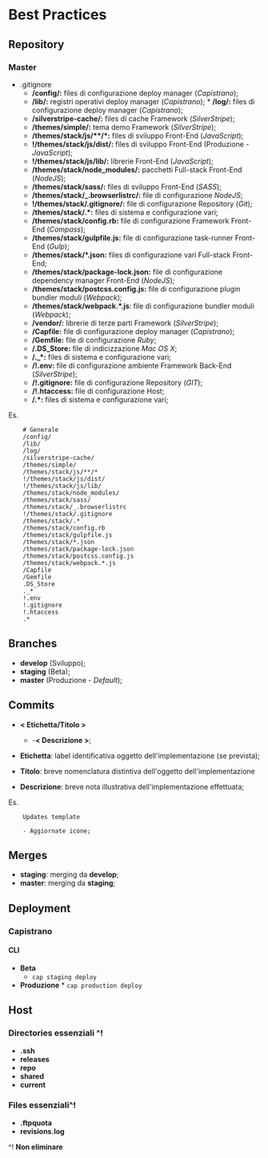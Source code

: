 # Best Practices

## Repository

### Master

- .gitignore
  - **/config/:** files di configurazione deploy manager (_Capistrano_);
  - **/lib/:** registri operativi deploy manager (_Capistrano_); \* **/log/:** files di configurazione deploy manager (_Capistrano_);
  - **/silverstripe-cache/:** files di cache Framework (_SilverStripe_);
  - **/themes/simple/:** tema demo Framework (_SilverStripe_);
  - **/themes/stack/js/\*\*/\*:** files di sviluppo Front-End (_JavaScript_);
  - **!/themes/stack/js/dist/:** files di sviluppo Front-End (Produzione - _JavaScript_);
  - **!/themes/stack/js/lib/:** librerie Front-End (_JavaScript_);
  - **/themes/stack/node_modules/:** pacchetti Full-stack Front-End (_NodeJS_);
  - **/themes/stack/sass/:** files di sviluppo Front-End (_SASS_);
  - **/themes/stack/\_.browserlistrc/:** file di configurazione _NodeJS_;
  - **!/themes/stack/.gitignore/:** file di configurazione Repository (_Git_);
  - **/themes/stack/.\*:** files di sistema e configurazione vari;
  - **/themes/stack/config.rb:** file di configurazione Framework Front-End (_Compass_);
  - **/themes/stack/gulpfile.js:** file di configurazione task-runner Front-End (_Gulp_);
  - **/themes/stack/\*.json:** files di configurazione vari Full-stack Front-End;
  - **/themes/stack/package-lock.json:** file di configurazione dependency manager Front-End (_NodeJS_);
  - **/themes/stack/postcss.config.js:** file di configurazione plugin bundler moduli (_Webpack_);
  - **/themes/stack/webpack.\*.js**: file di configurazione bundler moduli (_Webpack_);
  - **/vendor/:** librerie di terze parti Framework (_SilverStripe_);
  - **/Capfile:** file di configurazione deploy manager (_Capistrano_);
  - **/Gemfile:** file di configurazione _Ruby_;
  - **/.DS_Store:** file di indicizzazione _Mac OS X_;
  - **/.\_\*:** files di sistema e configurazione vari;
  - **/!.env:** file di configurazione ambiente Framework Back-End (_SilverStripe_);
  - **/!.gitignore:** file di configurazione Repository (_GIT_);
  - **/!.htaccess:** file di configurazione Host;
  - **/.\*:** files di sistema e configurazione vari;

Es.

```
	# Generale
	/config/
    /lib/
    /log/
    /silverstripe-cache/
    /themes/simple/
    /themes/stack/js/**/*
    !/themes/stack/js/dist/
    !/themes/stack/js/lib/
    /themes/stack/node_modules/
    /themes/stack/sass/
    /themes/stack/_.browserlistrc
    !/themes/stack/.gitignore
    /themes/stack/.*
    /themes/stack/config.rb
    /themes/stack/gulpfile.js
    /themes/stack/*.json
    /themes/stack/package-lock.json
    /themes/stack/postcss.config.js
    /themes/stack/webpack.*.js
    /Capfile
    /Gemfile
    .DS_Store
    ._*
    !.env
    !.gitignore
    !.htaccess
    .*
```

## Branches

- **develop** (Sviluppo);
- **staging** (Beta);
- **master** (Produzione - _Default_);

## Commits

- **< Etichetta/Titolo >**

  - -**< Descrizione >**;

- **Etichetta**: label identificativa oggetto dell'implementazione (se prevista);
- **Titolo**: breve nomenclatura distintiva dell'oggetto dell'implementazione
- **Descrizione**: breve nota illustrativa dell'implementazione effettuata;

Es.

```
	Updates template

	- Aggiornate icone;
```

## Merges

- **staging**: merging da **develop**;
- **master**: merging da **staging**;

## Deployment

### Capistrano

#### CLI

- **Beta**
  - `cap staging deploy`
- **Produzione** \* `cap production deploy`

## Host

### Directories essenziali ^!

- **.ssh**
- **releases**
- **repo**
- **shared**
- **current**

### Files essenziali^!

- **.ftpquota**
- **revisions.log**

^! **Non eliminare**
